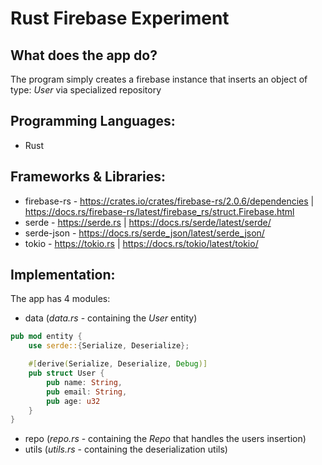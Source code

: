 # Rust Firebase Experiment

## What does the app do?
The program simply creates a firebase instance that inserts an object of type: *User* via specialized repository

## Programming Languages:
- Rust

## Frameworks & Libraries:
- firebase-rs - https://crates.io/crates/firebase-rs/2.0.6/dependencies | https://docs.rs/firebase-rs/latest/firebase_rs/struct.Firebase.html
- serde - https://serde.rs | https://docs.rs/serde/latest/serde/
- serde-json - https://docs.rs/serde_json/latest/serde_json/
- tokio - https://tokio.rs | https://docs.rs/tokio/latest/tokio/

## Implementation:
The app has 4 modules:
- data (*data.rs* - containing the *User* entity)
```rust
pub mod entity {
    use serde::{Serialize, Deserialize};

    #[derive(Serialize, Deserialize, Debug)]
    pub struct User {
        pub name: String,
        pub email: String,
        pub age: u32
    }
}
```
- repo (*repo.rs* - containing the *Repo* that handles the users insertion)
- utils (*utils.rs* - containing the deserialization utils)